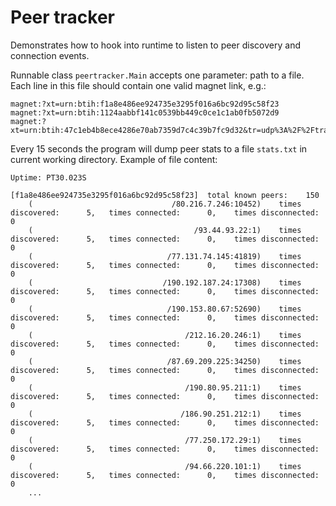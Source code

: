 # Peer tracker

Demonstrates how to hook into runtime to listen to peer discovery and connection events.

Runnable class `peertracker.Main` accepts one parameter: path to a file. Each line in this file should contain one valid magnet link, e.g.:

```
magnet:?xt=urn:btih:f1a8e486ee924735e3295f016a6bc92d95c58f23
magnet:?xt=urn:btih:1124aabbf141c0539bb449c0ce1c1ab0fb5072d9
magnet:?xt=urn:btih:47c1eb4b8ece4286e70ab7359d7c4c39b7fc9d32&tr=udp%3A%2F%2Ftracker.example.org%3A6969
```

Every 15 seconds the program will dump peer stats to a file `stats.txt` in current working directory. Example of file content:

```
Uptime: PT30.023S

[f1a8e486ee924735e3295f016a6bc92d95c58f23]	total known peers:    150
	(                               /80.216.7.246:10452)	times discovered:      5,	times connected:      0,	times disconnected:      0
	(                                    /93.44.93.22:1)	times discovered:      5,	times connected:      0,	times disconnected:      0
	(                              /77.131.74.145:41819)	times discovered:      5,	times connected:      0,	times disconnected:      0
	(                             /190.192.187.24:17308)	times discovered:      5,	times connected:      0,	times disconnected:      0
	(                              /190.153.80.67:52690)	times discovered:      5,	times connected:      0,	times disconnected:      0
	(                                  /212.16.20.246:1)	times discovered:      5,	times connected:      0,	times disconnected:      0
	(                              /87.69.209.225:34250)	times discovered:      5,	times connected:      0,	times disconnected:      0
	(                                  /190.80.95.211:1)	times discovered:      5,	times connected:      0,	times disconnected:      0
	(                                 /186.90.251.212:1)	times discovered:      5,	times connected:      0,	times disconnected:      0
	(                                  /77.250.172.29:1)	times discovered:      5,	times connected:      0,	times disconnected:      0
	(                                  /94.66.220.101:1)	times discovered:      5,	times connected:      0,	times disconnected:      0
	...
```